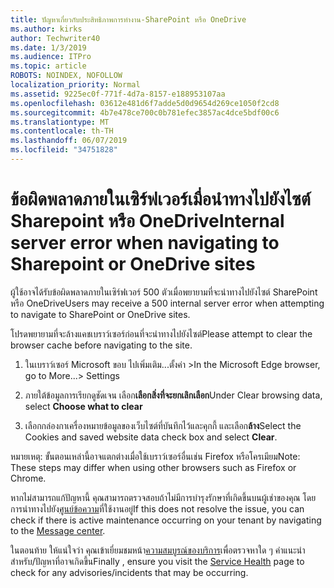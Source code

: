 ```yaml
---
title: ปัญหาเกี่ยวกับประสิทธิภาพการทำงาน-SharePoint หรือ OneDrive
ms.author: kirks
author: Techwriter40
ms.date: 1/3/2019
ms.audience: ITPro
ms.topic: article
ROBOTS: NOINDEX, NOFOLLOW
localization_priority: Normal
ms.assetid: 9225ec0f-771f-4d7a-8157-e188953107aa
ms.openlocfilehash: 03612e481d6f7adde5d0d9654d269ce1050f2cd8
ms.sourcegitcommit: 4b7e478ce700c0b781efec3857ac4dce5bdf00c6
ms.translationtype: MT
ms.contentlocale: th-TH
ms.lasthandoff: 06/07/2019
ms.locfileid: "34751828"
---
```

# <a name="internal-server-error-when-navigating-to-sharepoint-or-onedrive-sites"></a><span data-ttu-id="01625-102">ข้อผิดพลาดภายในเซิร์ฟเวอร์เมื่อนำทางไปยังไซต์ Sharepoint หรือ OneDrive</span><span class="sxs-lookup"><span data-stu-id="01625-102">Internal server error when navigating to Sharepoint or OneDrive sites</span></span>

<span data-ttu-id="01625-103">ผู้ใช้อาจได้รับข้อผิดพลาดภายในเซิร์ฟเวอร์ 500 ตัวเมื่อพยายามที่จะนำทางไปยังไซต์ SharePoint หรือ OneDrive</span><span class="sxs-lookup"><span data-stu-id="01625-103">Users may receive a 500 internal server error when attempting to navigate to SharePoint or OneDrive sites.</span></span> 

<span data-ttu-id="01625-104">โปรดพยายามที่จะล้างแคชเบราว์เซอร์ก่อนที่จะนำทางไปยังไซต์</span><span class="sxs-lookup"><span data-stu-id="01625-104">Please attempt to clear the browser cache before navigating to the site.</span></span>


1. <span data-ttu-id="01625-105">ในเบราว์เซอร์ Microsoft ขอบ ไปเพิ่มเติม...ตั้งค่า ></span><span class="sxs-lookup"><span data-stu-id="01625-105">In the Microsoft Edge browser, go to More...> Settings</span></span>

2. <span data-ttu-id="01625-106">ภายใต้ข้อมูลการเรียกดูชัดเจน เลือก**เลือกสิ่งที่จะยกเลิกเลือก**</span><span class="sxs-lookup"><span data-stu-id="01625-106">Under Clear browsing data, select **Choose what to clear**</span></span>

3. <span data-ttu-id="01625-107">เลือกกล่องกาเครื่องหมายข้อมูลของเว็บไซต์ที่บันทึกไว้และคุกกี้ และเลือก**ล้าง**</span><span class="sxs-lookup"><span data-stu-id="01625-107">Select the Cookies and saved website data check box and select **Clear**.</span></span>

<span data-ttu-id="01625-108">หมายเหตุ: ขั้นตอนเหล่านี้อาจแตกต่างเมื่อใช้เบราว์เซอร์อื่นเช่น Firefox หรือโครเมียม</span><span class="sxs-lookup"><span data-stu-id="01625-108">Note: These steps may differ when using other browsers such as Firefox or Chrome.</span></span>

<span data-ttu-id="01625-109">หากไม่สามารถแก้ปัญหานี้ คุณสามารถตรวจสอบถ้าไม่มีการบำรุงรักษาที่เกิดขึ้นบนผู้เช่าของคุณ โดยการนำทางไปยัง[ศูนย์ข้อความ](https://portal.office.com/adminportal/home#/MessageCenter)ที่ใช้งานอยู่</span><span class="sxs-lookup"><span data-stu-id="01625-109">If this does not resolve the issue, you can check if there is active maintenance occurring on your tenant by navigating to the [Message center](https://portal.office.com/adminportal/home#/MessageCenter).</span></span>

<span data-ttu-id="01625-110">ในตอนท้าย ให้แน่ใจว่า คุณเข้าเยี่ยมชมหน้า[ความสมบูรณ์ของบริการ](https://portal.office.com/adminportal/home#/servicehealth)เพื่อตรวจหาใด ๆ คำแนะนำสำหรับ/ปัญหาที่อาจเกิดขึ้น</span><span class="sxs-lookup"><span data-stu-id="01625-110">Finally , ensure you visit the [Service Health](https://portal.office.com/adminportal/home#/servicehealth) page to check for any advisories/incidents that may be occurring.</span></span>

